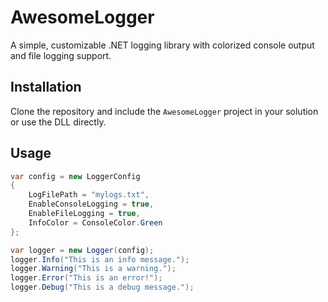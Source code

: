 # AwesomeLogger
A simple, customizable .NET logging library with colorized console output and file logging support.

## Installation
Clone the repository and include the `AwesomeLogger` project in your solution or use the DLL directly.

## Usage

```csharp
var config = new LoggerConfig
{
    LogFilePath = "mylogs.txt",
    EnableConsoleLogging = true,
    EnableFileLogging = true,
    InfoColor = ConsoleColor.Green
};

var logger = new Logger(config);
logger.Info("This is an info message.");
logger.Warning("This is a warning.");
logger.Error("This is an error!");
logger.Debug("This is a debug message.");

